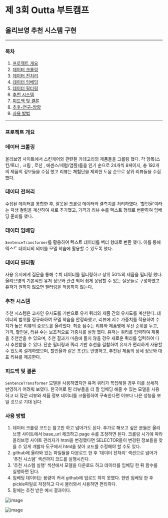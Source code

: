 # 제 3회 Outta 부트캠프
## 올리브영 추천 시스템 구현 

<hr>

### 목차
1. [프로젝트 개요](#프로젝트-개요)
2. [데이터 크롤링](#데이터-크롤링)
3. [데이터 전처리](#데이터-전처리)
4. [데이터 임베딩](#데이터-임베딩)
5. [데이터 필터링](#데이터-필터링)
6. [추천 시스템](#추천-시스템)
7. [피드백 및 결론](#참고-문헌)
8. [추후-연구-방향](#추후-연구-방향)
9. [사용 방법](#사용-방법)

<hr>

### 프로젝트 개요 


### 데이터 크롤링

올리브영 사이트에서 스킨케어와 관련된 카테고리의 제품들을 크롤링 했다. 
각 항목(스킨/토너 , 크림 , 로션 , 에센스/세럼/앰플)들을 인기 순으로 24개씩 8페이지, 총 192개의 제품의 정보들을 수집 했고 리뷰는 체험단을 제외한 도움 순으로 상위 리뷰들을 수집 했다.

### 데이터 전처리

수집된 데이터를 통합한 후, 잘못된 크롤링 데이터와 결측치를 처리하였다. '할인율'이라는 파생 컬럼을 계산하여 새로 추가했고, 가격과 리뷰 수를 텍스트 형태로 변환하여 임베딩 준비를 했다.

### 데이터 임베딩

`SentenceTransformer`를 활용하여 텍스트 데이터를 벡터 형태로 변환 했다. 이를 통해 텍스트 데이터의 의미를 모델 학습에 활용할 수 있도록 했다.

### 데이터 필터링

사용 유저에게 질문을 통해 수치 데이터를 필터링하고 상위 50%의 제품을 필터링 했다. 올리브영의 기본적인 유저 정보와 관련 되어 쉽게 응답할 수 있는 질문들로 구성하였고 유저가 원하지 않으면 필터링을 적용하지 않는다.

### 추천 시스템

추천 시스템은 코사인 유사도를 기반으로 유저 쿼리와 제품 간의 유사도를 계산한다. 데이터의 범위를 정규화하여 모델 학습을 안정화했고, 리뷰에 지수 가중치를 적용하여 수치가 높은 리뷰의 중요도를 올려줬다. 최종 점수는 리뷰와 제품명에 우선 순위를 두고, 가격, 할인율, 리뷰 수는 보조적으로 가중치를 설정 했다.
유저는 쿼리를 입력하여 제품을 추천받을 수 있으며, 추천 결과가 마음에 들지 않을 경우 새로운 쿼리를 입력하여 다시 추천받을 수 있다. 단순 필터링과 쿼리 기반 추천을 결합하여 유저가 편리하게 사용할 수 있도록 설계하였으며, 할인율과 같은 조건도 반영하고, 추천된 제품의 상세 정보와 대표 리뷰를 제공한다. 

### 피드백 및 결론

`SentenceTransformer` 모델을 사용하였지만 유저 쿼리가 복잡해질 경우 이를 상세히 반영하기 어려워 보였다. 한국어로 된 리뷰들을 더 잘 임베딩 해줄 수 있는 모델을 사용하고 더 많은 리뷰와 제품 정보 데이터를 크롤링하여 구축한다면 이보다 나은 성능을 보일 것으로 기대 된다. 

### 사용 방법

1. 데이터 크롤링 코드는 참고만 하고 넘어가도 된다. 추가로 해보고 싶은 분들은 올리브영 사이트에서 base_url 체크하고 page 수를 조정하면 된다. 크롤링 시기에 따라 올리브영 사이트 관리자가 html을 변경했다면 SELECTOR들이 변경된 정보들을 찾을 수 있게 개발자 도구에서 html을 찾아 코드를 수정해야 할 수도 있다. 
2. github에 올라와 있는 파일들을 다운로드 한 후 '데이터 전처리' 섹션으로 넘어가 '추천 시스템' 섹션까지 코드를 실행시킨다.
3. '추천 시스템 실행' 섹션에서 모델을 다운로드 하고 데이터를 임베딩 한 뒤 함수를 실행하면 된다.
4. 임베딩 데이터는 용량이 커서 github에 업로드 하지 못했다. 한번 임베딩 한 후 pickle파일로 저장하고 다시 불러와서 사용하면 편리하다.
5. 밑에는 추천 받은 예시 결과이다. 

![image](https://github.com/user-attachments/assets/39550fa0-b709-4a67-a4e2-00eb34f02af0)

![image](https://github.com/user-attachments/assets/23a327a0-18c7-4132-8932-ef880c386b88)







